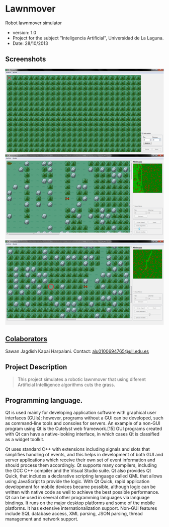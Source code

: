 Lawnmover
========

Robot lawnmover simulator
* version: 1.0
* Project for the subject "Inteligencia Artificial", Universidad de La Laguna.
* Date: 28/10/2013

## Screenshots
![Screenshot](screens/Pantallazov1.0.png)
![Screenshot](screens/Pantallazov4.0.png)
![Screenshot](screens/Pantallazov4.0_Heuristica.png)

## [Colaborators](https://github.com/alu0100694765/LawnmoverIA/graphs/contributors)
Sawan Jagdish Kapai Harpalani. Contact: <alu0100694765@ull.edu.es>

## Project Description
> This project simulates a robotic lawnmover that using diferent Artificial Intelligence algorithms cuts the grass.

## Programming language.
Qt is used mainly for developing application software with graphical user interfaces (GUIs); however, programs without a GUI can be developed, such as command-line tools and consoles for servers. An example of a non-GUI program using Qt is the Cutelyst web framework.[15] GUI programs created with Qt can have a native-looking interface, in which cases Qt is classified as a widget toolkit.

Qt uses standard C++ with extensions including signals and slots that simplifies handling of events, and this helps in development of both GUI and server applications which receive their own set of event information and should process them accordingly. Qt supports many compilers, including the GCC C++ compiler and the Visual Studio suite. Qt also provides Qt Quick, that includes a declarative scripting language called QML that allows using JavaScript to provide the logic. With Qt Quick, rapid application development for mobile devices became possible, although logic can be written with native code as well to achieve the best possible performance. Qt can be used in several other programming languages via language bindings. It runs on the major desktop platforms and some of the mobile platforms. It has extensive internationalization support. Non-GUI features include SQL database access, XML parsing, JSON parsing, thread management and network support.